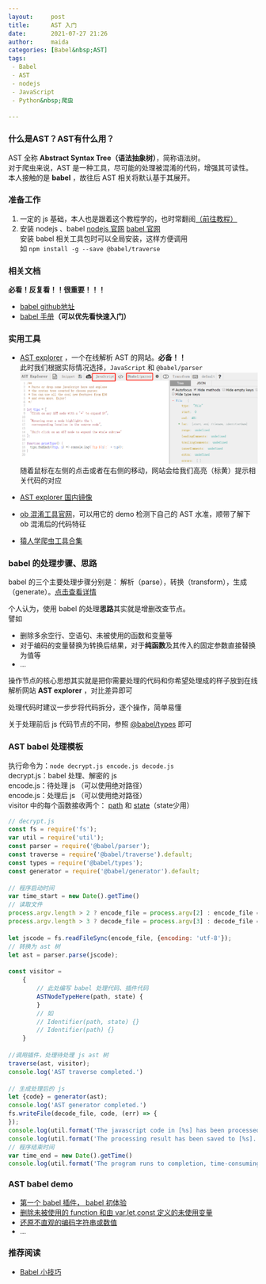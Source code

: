 ```yaml
---
layout:     post  
title:      AST 入门  
date:       2021-07-27 21:26  
author:     maida  
categories: [Babel&nbsp;AST]  
tags:  
 - Babel
 - AST
 - nodejs
 - JavaScript
 - Python&nbsp;爬虫

---
```


### 什么是AST？AST有什么用？

AST 全称 **Abstract Syntax Tree（语法抽象树）**，简称语法树。  
对于爬虫来说，AST 是一种工具，尽可能的处理被混淆的代码，增强其可读性。  
本人接触的是 **babel** ，故往后 AST 相关将默认基于其展开。

### 准备工作

1. 一定的 js 基础，本人也是跟着这个教程学的，也时常翻阅[（前往教程）](https://wangdoc.com/javascript/index.html)
2. 安装 nodejs 、babel [nodejs 官网](https://nodejs.org/zh-cn/download/) [babel 官网](https://babeljs.io/docs/en/)  
   安装 babel 相关工具包时可以全局安装，这样方便调用  
   如 `npm install -g --save @babel/traverse`

### 相关文档

**必看！反复看！！很重要！！！**

- [babel github地址](
  https://github.com/babel/babel)
- [babel 手册](https://github.com/jamiebuilds/babel-handbook)**（可以优先看快速入门）**

### 实用工具

- [AST explorer](https://astexplorer.net/) ，一个在线解析 AST 的网站。**必备！！**  
  此时我们根据实际情况选择，`JavaScript` 和 `@babel/parser`  
  ![AST explorer 配置](/imgs/JeKyll/2021/07272126_01.png)  
  随着鼠标在左侧的点击或者在右侧的移动，网站会给我们高亮（标黄）提示相关代码的对应

- [AST explorer 国内镜像](https://blogz.gitee.io/ast/)
- [ob 混淆工具官网](https://obfuscator.io/)，可以用它的 demo 检测下自己的 AST 水准，顺带了解下 ob 混淆后的代码特征
- [猿人学爬虫工具合集](http://tool.yuanrenxue.com/)

### babel 的处理步骤、思路

babel 的三个主要处理步骤分别是：
解析（parse），转换（transform），生成（generate）。[点击查看详情](https://github.com/jamiebuilds/babel-handbook/blob/master/translations/zh-Hans/plugin-handbook.md#toc-stages-of-babel)

个人认为，使用 babel 的处理**思路**其实就是增删改查节点。  
譬如

- 删除多余空行、空语句、未被使用的函数和变量等
- 对于编码的变量替换为转换后结果，对于**纯函数**及其传入的固定参数直接替换为值等
- ...

操作节点的核心思想其实就是把你需要处理的代码和你希望处理成的样子放到在线解析网站 **AST explorer** ，对比差异即可

处理代码时建议一步步将代码拆分，逐个操作，简单易懂

关于处理前后 js 代码节点的不同，参照 [@babel/types](https://babeljs.io/docs/en/babel-types) 即可

### AST babel 处理模板

执行命令为：`node decrypt.js encode.js decode.js`  
decrypt.js：babel 处理、解密的 js  
encode.js：待处理 js （可以使用绝对路径）  
encode.js：处理后 js （可以使用绝对路径）  
visitor 中的每个函数接收两个： [path](console.log(JSON.stringify(ast))) 和 [state](console.log(JSON.stringify(ast)))（state少用）

```javascript
// decrypt.js
const fs = require('fs');
var util = require('util');
const parser = require('@babel/parser');
const traverse = require('@babel/traverse').default;
const types = require('@babel/types');
const generator = require('@babel/generator').default;

// 程序启动时间
var time_start = new Date().getTime()
// 读取文件
process.argv.length > 2 ? encode_file = process.argv[2] : encode_file = 'encode.js';
process.argv.length > 3 ? decode_file = process.argv[3] : decode_file = 'decode.js';

let jscode = fs.readFileSync(encode_file, {encoding: 'utf-8'});
// 转换为 ast 树
let ast = parser.parse(jscode);

const visitor =
    {
        // 此处编写 babel 处理代码、插件代码
        ASTNodeTypeHere(path, state) {
        }
        // 如
        // Identifier(path, state) {}
        // Identifier(path) {}
    }

//调用插件，处理待处理 js ast 树
traverse(ast, visitor);
console.log('AST traverse completed.')

// 生成处理后的 js
let {code} = generator(ast);
console.log('AST generator completed.')
fs.writeFile(decode_file, code, (err) => {
});
console.log(util.format('The javascript code in [%s] has been processed.', encode_file))
console.log(util.format('The processing result has been saved to [%s].', decode_file))
// 程序结束时间
var time_end = new Date().getTime()
console.log(util.format('The program runs to completion, time-consuming: %s s', (time_end - time_start) / 1000))
```

### AST babel demo
- [第一个 babel 插件， babel 初体验](/2021/07/27/第一个babel插件.html)
- [删除未被使用的 function 和由 var,let,const 定义的未使用变量](/2021/07/28/删除未被使用的function和由var,let,const定义的未使用变量.html)
- [还原不直观的编码字符串或数值](/2021/07/28/还原不直观的编码字符串或数值.html)
- ...

### 推荐阅读
- [Babel 小技巧](/2021/07/28/Babel-小技巧.html)
